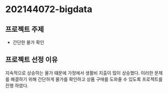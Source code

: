 # 202144072-bigdata

## 프로젝트 주제
* 간단한 물가 확인

## 프로젝트 선정 이유
지속적으로 상승하는 물가 떄문에 가정에서 생활비 지출이 많이 상승했다. 이러한 문제를 해결하기 위해 간단하게 물가를 확인하고 상품 구매를 도와줄 수 있도록 프로젝트를 진행 하였다.
